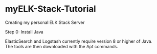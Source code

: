 # myELK-Stack-Tutorial
Creating my personal ELK Stack Server



Step 0: Install Java

ElasticSearch and Logstash currently require version 8 or higher of Java.
The tools are then downloaded with the Apt commands.
